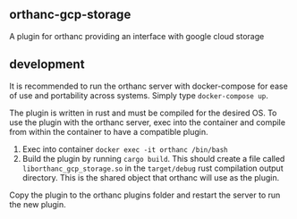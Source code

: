 ## orthanc-gcp-storage
A plugin for orthanc providing an interface with google cloud storage

## development

It is recommended to run the orthanc server with docker-compose for ease of use and portability across systems. Simply type `docker-compose up`.

The plugin is written in rust and must be compiled for the desired OS. To use the plugin with the orthanc server, exec into the container and compile from within the container to have a compatible plugin.

1. Exec into container `docker exec -it orthanc /bin/bash`
2. Build the plugin by running `cargo build`. This should create a file called `liborthanc_gcp_storage.so` in the `target/debug` rust compilation output directory. This is the shared object that orthanc will use as the plugin. 

Copy the plugin to the orthanc plugins folder and restart the server to run the new plugin.
